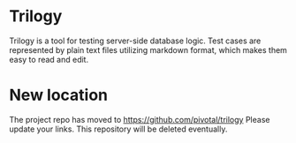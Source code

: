 # Trilogy

Trilogy is a tool for testing server-side database logic. Test cases are represented by plain text files utilizing markdown format, which makes them easy to read and edit.

# New location

The project repo has moved to https://github.com/pivotal/trilogy  Please update your links. This repository will be deleted eventually.
